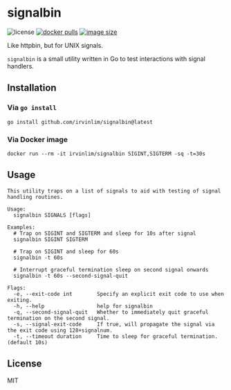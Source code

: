 # signalbin

![license](https://img.shields.io/github/license/irvinlim/signalbin)
[![docker pulls](https://img.shields.io/docker/pulls/irvinlim/signalbin.svg)](https://hub.docker.com/r/irvinlim/signalbin)
[![image size](https://img.shields.io/docker/image-size/irvinlim/signalbin?sort=date)](https://hub.docker.com/r/irvinlim/signalbin/tags)

Like httpbin, but for UNIX signals.

`signalbin` is a small utility written in Go to test interactions with signal handlers.

## Installation

### Via `go install`

```shell
go install github.com/irvinlim/signalbin@latest
```

### Via Docker image

```shell
docker run --rm -it irvinlim/signalbin SIGINT,SIGTERM -sq -t=30s
```

## Usage

```shell
This utility traps on a list of signals to aid with testing of signal handling routines.

Usage:
  signalbin SIGNALS [flags]

Examples:
  # Trap on SIGINT and SIGTERM and sleep for 10s after signal
  signalbin SIGINT SIGTERM

  # Trap on SIGINT and sleep for 60s
  signalbin -t 60s

  # Interrupt graceful termination sleep on second signal onwards
  signalbin -t 60s --second-signal-quit

Flags:
  -e, --exit-code int        Specify an explicit exit code to use when exiting.
  -h, --help                 help for signalbin
  -q, --second-signal-quit   Whether to immediately quit graceful termination on the second signal.
  -s, --signal-exit-code     If true, will propagate the signal via the exit code using 128+signalnum.
  -t, --timeout duration     Time to sleep for graceful termination. (default 10s)
```

## License

MIT
